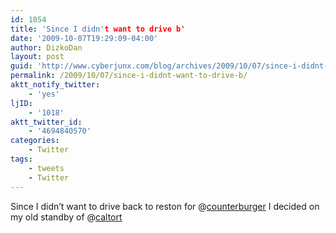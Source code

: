 ```yaml
---
id: 1054
title: 'Since I didn't want to drive b'
date: '2009-10-07T19:29:09-04:00'
author: DizkoDan
layout: post
guid: 'http://www.cyberjunx.com/blog/archives/2009/10/07/since-i-didnt-want-to-drive-b/'
permalink: /2009/10/07/since-i-didnt-want-to-drive-b/
aktt_notify_twitter:
    - 'yes'
ljID:
    - '1018'
aktt_twitter_id:
    - '4694840570'
categories:
    - Twitter
tags:
    - tweets
    - Twitter
---
```


Since I didn’t want to drive back to reston for @[counterburger](http://twitter.com/counterburger) I decided on my old standby of @[caltort](http://twitter.com/caltort)